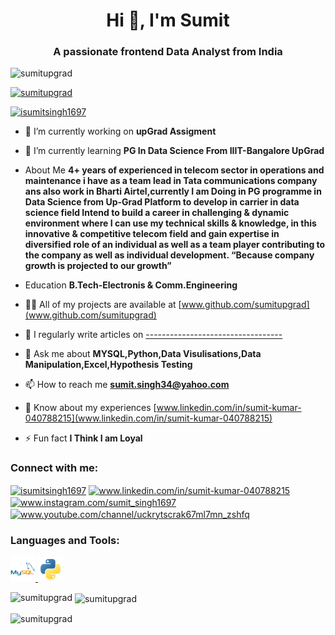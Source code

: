 <h1 align="center">Hi 👋, I'm Sumit</h1>
<h3 align="center">A passionate frontend Data Analyst from India</h3>

<p align="left"> <img src="https://komarev.com/ghpvc/?username=sumitupgrad&label=Profile%20views&color=0e75b6&style=flat" alt="sumitupgrad" /> </p>

<p align="left"> <a href="https://github.com/ryo-ma/github-profile-trophy"><img src="https://github-profile-trophy.vercel.app/?username=sumitupgrad" alt="sumitupgrad" /></a> </p>

<p align="left"> <a href="https://twitter.com/isumitsingh1697" target="blank"><img src="https://img.shields.io/twitter/follow/isumitsingh1697?logo=twitter&style=for-the-badge" alt="isumitsingh1697" /></a> </p>

- 🔭 I’m currently working on **upGrad Assigment**

- 🌱 I’m currently learning **PG In Data Science From IIIT-Bangalore UpGrad**

- About Me **4+ years of experienced in telecom sector in operations and maintenance i have as a team lead in Tata communications company ans also work in Bharti Airtel,currently I am Doing in PG programme in Data Science from Up-Grad Platform to develop in carrier in data science field Intend to build a career in challenging & dynamic environment where I can use my technical skills & knowledge, in this innovative & competitive telecom field and gain expertise in diversified role of an individual as well as a team player contributing to the company as well as individual development. “Because company growth is projected to our growth”**

- Education **B.Tech-Electronis & Comm.Engineering**

- 👨‍💻 All of my projects are available at [www.github.com/sumitupgrad](www.github.com/sumitupgrad)

- 📝 I regularly write articles on [----------------------------------](----------------------------------)

- 💬 Ask me about **MYSQL,Python,Data Visulisations,Data Manipulation,Excel,Hypothesis Testing**

- 📫 How to reach me **sumit.singh34@yahoo.com**

- 📄 Know about my experiences [www.linkedin.com/in/sumit-kumar-040788215](www.linkedin.com/in/sumit-kumar-040788215)

- ⚡ Fun fact **I Think I am Loyal**

<h3 align="left">Connect with me:</h3>
<p align="left">
<a href="https://twitter.com/isumitsingh1697" target="blank"><img align="center" src="https://raw.githubusercontent.com/rahuldkjain/github-profile-readme-generator/master/src/images/icons/Social/twitter.svg" alt="isumitsingh1697" height="30" width="40" /></a>
<a href="https://linkedin.com/in/www.linkedin.com/in/sumit-kumar-040788215" target="blank"><img align="center" src="https://raw.githubusercontent.com/rahuldkjain/github-profile-readme-generator/master/src/images/icons/Social/linked-in-alt.svg" alt="www.linkedin.com/in/sumit-kumar-040788215" height="30" width="40" /></a>
<a href="https://instagram.com/www.instagram.com/sumit_singh1697" target="blank"><img align="center" src="https://raw.githubusercontent.com/rahuldkjain/github-profile-readme-generator/master/src/images/icons/Social/instagram.svg" alt="www.instagram.com/sumit_singh1697" height="30" width="40" /></a>
<a href="https://www.youtube.com/c/www.youtube.com/channel/uckrytscrak67ml7mn_zshfq" target="blank"><img align="center" src="https://raw.githubusercontent.com/rahuldkjain/github-profile-readme-generator/master/src/images/icons/Social/youtube.svg" alt="www.youtube.com/channel/uckrytscrak67ml7mn_zshfq" height="30" width="40" /></a>
</p>

<h3 align="left">Languages and Tools:</h3>
<p align="left"> <a href="https://www.mysql.com/" target="_blank"> <img src="https://raw.githubusercontent.com/devicons/devicon/master/icons/mysql/mysql-original-wordmark.svg" alt="mysql" width="40" height="40"/> </a> <a href="https://www.python.org" target="_blank"> <img src="https://raw.githubusercontent.com/devicons/devicon/master/icons/python/python-original.svg" alt="python" width="40" height="40"/> </a> </p>

<p><img align="left" src="https://github-readme-stats.vercel.app/api/top-langs?username=sumitupgrad&show_icons=true&locale=en&layout=compact" alt="sumitupgrad" /></p>

<p>&nbsp;<img align="center" src="https://github-readme-stats.vercel.app/api?username=sumitupgrad&show_icons=true&locale=en" alt="sumitupgrad" /></p>

<p><img align="center" src="https://github-readme-streak-stats.herokuapp.com/?user=sumitupgrad&" alt="sumitupgrad" /></p>
